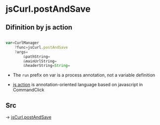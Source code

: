 # jsCurl.postAndSave

## Difinition by js action

```js.js

var=CurlManager
	?func=jsCurl.postAndSave
	?args=
		&pathString=
		&mainUrlString=
		&headerString=String=
```

- The `run` prefix on var is a process annotation, not a variable definition

- [js action](#) is annotation-oriented language based on javascript in CommandClick

## Src

-> [jsCurl.postAndSave](https://github.com/puutaro/CommandClick/blob/master/app/src/main/java/com/puutaro/commandclick/fragment_lib/terminal_fragment/js_interface/JsCurl.kt#L85)


